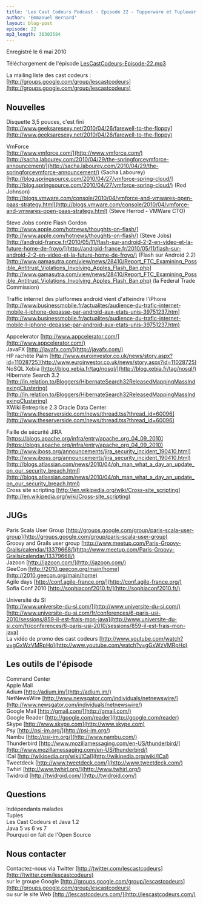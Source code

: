 ```yaml
---
title: 'Les Cast Codeurs Podcast - Episode 22 - Tupperware et Tuplewar'
author: 'Emmanuel Bernard'
layout: blog-post
episode: 22
mp3_length: 36303584
---
```

Enregistré le 6 mai 2010

Téléchargement de l'épisode [LesCastCodeurs-Episode-22.mp3](http://media.libsyn.com/media/lescastcodeurs/LesCastCodeurs-Episode-22.mp3)

La mailing liste des cast codeurs : [http://groups.google.com/group/lescastcodeurs](http://groups.google.com/group/lescastcodeurs)

## Nouvelles
Disquette 3,5 pouces, c'est fini [http://www.geeksaresexy.net/2010/04/26/farewell-to-the-floppy](http://www.geeksaresexy.net/2010/04/26/farewell-to-the-floppy)

VmForce  
[http://www.vmforce.com/](http://www.vmforce.com/)  
[http://sacha.labourey.com/2010/04/29/the-springforcevmforce-announcement/](http://sacha.labourey.com/2010/04/29/the-springforcevmforce-announcement/) (Sacha Labourey)  
[http://blog.springsource.com/2010/04/27/vmforce-spring-cloud/](http://blog.springsource.com/2010/04/27/vmforce-spring-cloud/) (Rod Johnson)  
[http://blogs.vmware.com/console/2010/04/vmforce-and-vmwares-open-paas-strategy.html](http://blogs.vmware.com/console/2010/04/vmforce-and-vmwares-open-paas-strategy.html) (Steve Herrod - VMWare CTO)  

Steve Jobs contre Flash Gordon  
[http://www.apple.com/hotnews/thoughts-on-flash/](http://www.apple.com/hotnews/thoughts-on-flash/) (Steve Jobs)  
[http://android-france.fr/2010/05/11/flash-sur-android-2-2-en-video-et-la-future-home-de-froyo/](http://android-france.fr/2010/05/11/flash-sur-android-2-2-en-video-et-la-future-home-de-froyo/) (Flash sur Android 2.2)  
[http://www.gamasutra.com/view/news/28410/Report_FTC_Examining_Possible_Antitrust_Violations_Involving_Apples_Flash_Ban.php](http://www.gamasutra.com/view/news/28410/Report_FTC_Examining_Possible_Antitrust_Violations_Involving_Apples_Flash_Ban.php) (la Federal Trade Commission)  

Traffic internet des platformes android vient d'atteindre l'iPhone  
[http://www.businessmobile.fr/actualites/audience-du-trafic-internet-mobile-l-iphone-depasse-par-android-aux-etats-unis-39751237.htm](http://www.businessmobile.fr/actualites/audience-du-trafic-internet-mobile-l-iphone-depasse-par-android-aux-etats-unis-39751237.htm)

Appcelerator [http://www.appcelerator.com/](http://www.appcelerator.com/)  
JavaFX [http://javafx.com/](http://javafx.com/)  
HP rachète Palm [http://www.euroinvestor.co.uk/news/story.aspx?id=11028725](http://www.euroinvestor.co.uk/news/story.aspx?id=11028725)  
NoSQL Xebia [http://blog.xebia.fr/tag/nosql/](http://blog.xebia.fr/tag/nosql/)  
Hibernate Search 3.2 [http://in.relation.to/Bloggers/HibernateSearch32ReleasedMappingMassIndexingClustering](http://in.relation.to/Bloggers/HibernateSearch32ReleasedMappingMassIndexingClustering)  
XWiki Entreprise 2.3
Oracle Data Center [http://www.theserverside.com/news/thread.tss?thread_id=60096](http://www.theserverside.com/news/thread.tss?thread_id=60096)

Faille de sécurité JIRA  
[https://blogs.apache.org/infra/entry/apache_org_04_09_2010](https://blogs.apache.org/infra/entry/apache_org_04_09_2010)  
[http://www.jboss.org/announcements/jira_security_incident_190410.html](http://www.jboss.org/announcements/jira_security_incident_190410.html)  
[http://blogs.atlassian.com/news/2010/04/oh_man_what_a_day_an_update_on_our_security_breach.html](http://blogs.atlassian.com/news/2010/04/oh_man_what_a_day_an_update_on_our_security_breach.html)  
Cross site scripting [http://en.wikipedia.org/wiki/Cross-site_scripting](http://en.wikipedia.org/wiki/Cross-site_scripting)

## JUGs
Paris Scala User Group [http://groups.google.com/group/paris-scala-user-group](http://groups.google.com/group/paris-scala-user-group)  
Groovy and Grails user group [http://www.meetup.com/Paris-Groovy-Grails/calendar/13379668/](http://www.meetup.com/Paris-Groovy-Grails/calendar/13379668/)  
Jazoon [http://jazoon.com/](http://jazoon.com/)  
GeeCon [http://2010.geecon.org/main/home](http://2010.geecon.org/main/home)  
Agile days [http://conf.agile-france.org/](http://conf.agile-france.org/)  
Sofia Conf 2010 [http://sophiaconf2010.fr/](http://sophiaconf2010.fr/)  

Université du SI  
[http://www.universite-du-si.com/](http://www.universite-du-si.com/)  
[http://www.universite-du-si.com/fr/conferences/6-paris-usi-2010/sessions/859-il-est-frais-mon-java](http://www.universite-du-si.com/fr/conferences/6-paris-usi-2010/sessions/859-il-est-frais-mon-java)  
La vidéo de promo des cast codeurs [http://www.youtube.com/watch?v=gGxWzVMRpHo](http://www.youtube.com/watch?v=gGxWzVMRpHo)

## Les outils de l'épisode
Command Center  
Apple Mail  
Adium [http://adium.im/](http://adium.im/)  
NetNewsWire [http://www.newsgator.com/individuals/netnewswire/](http://www.newsgator.com/individuals/netnewswire/)  
Google Mail [http://gmail.com/](http://gmail.com/)  
Google Reader [http://google.com/reader](http://google.com/reader)  
Skype [http://www.skype.com](http://www.skype.com)  
Psy [http://psi-im.org/](http://psi-im.org/)  
Nambu [http://psi-im.org/](http://www.nambu.com/)  
Thunderbird [http://www.mozillamessaging.com/en-US/thunderbird/](http://www.mozillamessaging.com/en-US/thunderbird/)  
iCal [http://wikipedia.org/wiki/ICal](http://wikipedia.org/wiki/ICal)  
Tweetdeck [http://www.tweetdeck.com/](http://www.tweetdeck.com/)  
Twhirl [http://www.twhirl.org/](http://www.twhirl.org/)  
Twidroid [http://twidroid.com/](http://twidroid.com/)

## Questions
Indépendants malades  
Tuples  
Les Cast Codeurs et Java 1.2  
Java 5 vs 6 vs 7  
Pourquoi on fait de l'Open Source

## Nous contacter</strong></div>
Contactez-nous via Twitter [http://twitter.com/lescastcodeurs](http://twitter.com/lescastcodeurs)  
sur le groupe Google [http://groups.google.com/group/lescastcodeurs](http://groups.google.com/group/lescastcodeurs)  
ou sur le site Web [http://lescastcodeurs.com/](http://lescastcodeurs.com/)
